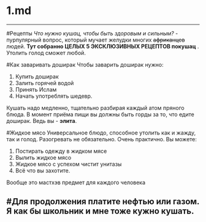 1.md
=============

---
#Рецепты
*Что нужно кушац, чтобы быть здоровым и сильным?* - пурпулярный вопрос, который мучает желудки многих ~~африканцев~~ людей. **Тут собранно ЦЕЛЫХ 5 ЭКСКЛЮЗИВНЫХ РЕЦЕПТОВ покушац** . Утолить голод сможет любой.

#Как заваривать доширак
Чтобы заварить доширак нужно:

                
1. Купить доширак
2. Залить горячей водой
3. Принять Ислам
4. Начать употреблять шедевр.
                
Кушать надо медленно, тщательно разбирая каждый атом пряного блюда.
В момент приёма пищи вы должны быть горды за то, что едите доширак. Ведь вы - **элита**.
				
#Жидкое мясо
Универсальное блюдо, способное утолить как и жажду, так и голод.
Разогревать не обязательно. Очень практично.
Вы можете:
                
1. Постирать одежду в жидком мясе
2. Вылить жидкое мясо
3. Жидкое мясо с успехом чистит унитазы
4. Всё что вы захотите.
                
Вообще это мастхэв предмет для каждого человека
				
#Для продолжения платите нефтью или газом. Я как бы школьник и мне тоже кужно кушать.
---
